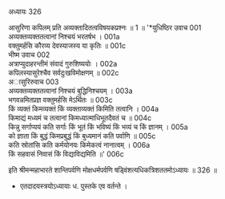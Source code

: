 अध्यायः 326

आसुरिणा कपिलम् प्रति अव्यक्तादितत्वविषयकप्रश्नः ॥ 1 ॥
\'*युधिष्ठिर उवाच 	001  
अव्यक्तव्यक्ततत्वानां निश्चयं भरतर्षभ ।	001a  
वक्तुमर्हसि कौरव्य देवस्याजस्य या कृतिः ॥	001c  
भीष्म उवाच 	002  
अत्राप्युदाहरन्तीमं संवादं गुरुशिष्ययोः ।	002a  
कपिलस्यासुरेश्चैव सर्वदुःखविमोक्षणम् ॥	002c  
अासुरिरुवाच 	003  
अव्यक्तव्यक्ततत्वानां निश्चयं बुद्धिनिश्चयम् ।	003a  
भगवन्नमितप्रज्ञ वक्तुमर्हसि मेऽर्थितः ॥	003c  
किं व्यक्तं किमव्यक्तं किं व्यक्ताव्यक्तं किमिति तत्वानि ।	004a  
किमाद्यं मध्यमं च तत्वानां किमध्यात्माधिभूतदैवतं च ॥	004c  
किन्नु सर्गाप्ययं कति सर्गाः किं भूतं किं भविष्यं किं भव्यं च किं ज्ञानम् ।	005a  
को ज्ञाता किं बुद्धं किमप्रबुद्धं किं बुध्यमानं कति पर्वाणि ॥	005c  
कति स्रोतांसि कति कर्मयोनयः किमेकत्वं नानात्वम् ।	006a  
किं सहवासं निवासं किं विद्याविद्यमिति ॥\' 	006c  

इति श्रीमन्महाभारते शान्तिपर्वणि मोक्षधर्मपर्वणि षड्विंशत्यधिकत्रिशततमोऽध्यायः ॥ 326 ॥

* एतदादयस्त्रयोऽध्यायाः ध. पुस्तके एव वर्तन्ते ।	
